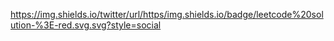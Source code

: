 https://img.shields.io/twitter/url/https/img.shields.io/badge/leetcode%20solution-%3E-red.svg.svg?style=social
